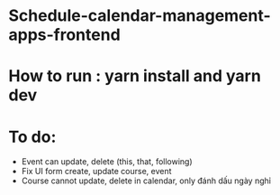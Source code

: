 # Schedule-calendar-management-apps-frontend

# How to run : yarn install and yarn dev

# To do:

- Event can update, delete (this, that, following)
- Fix UI form create, update course, event
- Course cannot update, delete in calendar, only đánh dấu ngày nghỉ 
